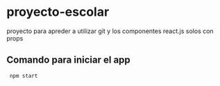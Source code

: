 # proyecto-escolar

proyecto para apreder a utilizar git y los componentes react.js solos con props 

## Comando para iniciar el app

```
 npm start

 ```